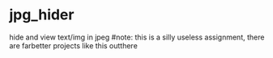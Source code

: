 # jpg_hider
hide and view text/img in jpeg
#note: this is a silly useless assignment, there are farbetter projects like this outthere
